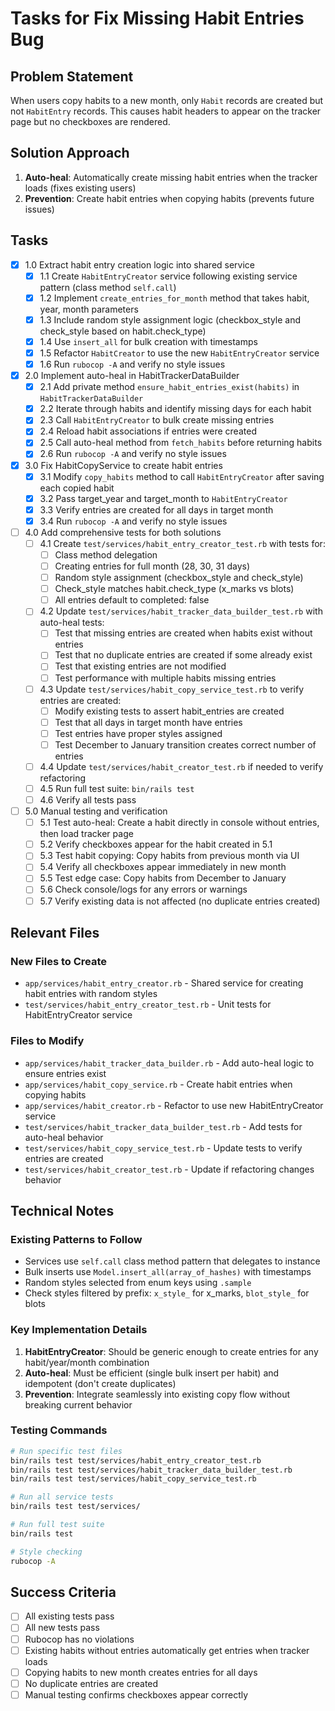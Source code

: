 # Tasks for Fix Missing Habit Entries Bug

## Problem Statement
When users copy habits to a new month, only `Habit` records are created but not `HabitEntry` records. This causes habit headers to appear on the tracker page but no checkboxes are rendered.

## Solution Approach
1. **Auto-heal**: Automatically create missing habit entries when the tracker loads (fixes existing users)
2. **Prevention**: Create habit entries when copying habits (prevents future issues)

## Tasks

- [x] 1.0 Extract habit entry creation logic into shared service
  - [x] 1.1 Create `HabitEntryCreator` service following existing service pattern (class method `self.call`)
  - [x] 1.2 Implement `create_entries_for_month` method that takes habit, year, month parameters
  - [x] 1.3 Include random style assignment logic (checkbox_style and check_style based on habit.check_type)
  - [x] 1.4 Use `insert_all` for bulk creation with timestamps
  - [x] 1.5 Refactor `HabitCreator` to use the new `HabitEntryCreator` service
  - [x] 1.6 Run `rubocop -A` and verify no style issues

- [x] 2.0 Implement auto-heal in HabitTrackerDataBuilder
  - [x] 2.1 Add private method `ensure_habit_entries_exist(habits)` in `HabitTrackerDataBuilder`
  - [x] 2.2 Iterate through habits and identify missing days for each habit
  - [x] 2.3 Call `HabitEntryCreator` to bulk create missing entries
  - [x] 2.4 Reload habit associations if entries were created
  - [x] 2.5 Call auto-heal method from `fetch_habits` before returning habits
  - [x] 2.6 Run `rubocop -A` and verify no style issues

- [x] 3.0 Fix HabitCopyService to create habit entries
  - [x] 3.1 Modify `copy_habits` method to call `HabitEntryCreator` after saving each copied habit
  - [x] 3.2 Pass target_year and target_month to `HabitEntryCreator`
  - [x] 3.3 Verify entries are created for all days in target month
  - [x] 3.4 Run `rubocop -A` and verify no style issues

- [ ] 4.0 Add comprehensive tests for both solutions
  - [ ] 4.1 Create `test/services/habit_entry_creator_test.rb` with tests for:
    - [ ] Class method delegation
    - [ ] Creating entries for full month (28, 30, 31 days)
    - [ ] Random style assignment (checkbox_style and check_style)
    - [ ] Check_style matches habit.check_type (x_marks vs blots)
    - [ ] All entries default to completed: false
  - [ ] 4.2 Update `test/services/habit_tracker_data_builder_test.rb` with auto-heal tests:
    - [ ] Test that missing entries are created when habits exist without entries
    - [ ] Test that no duplicate entries are created if some already exist
    - [ ] Test that existing entries are not modified
    - [ ] Test performance with multiple habits missing entries
  - [ ] 4.3 Update `test/services/habit_copy_service_test.rb` to verify entries are created:
    - [ ] Modify existing tests to assert habit_entries are created
    - [ ] Test that all days in target month have entries
    - [ ] Test entries have proper styles assigned
    - [ ] Test December to January transition creates correct number of entries
  - [ ] 4.4 Update `test/services/habit_creator_test.rb` if needed to verify refactoring
  - [ ] 4.5 Run full test suite: `bin/rails test`
  - [ ] 4.6 Verify all tests pass

- [ ] 5.0 Manual testing and verification
  - [ ] 5.1 Test auto-heal: Create a habit directly in console without entries, then load tracker page
  - [ ] 5.2 Verify checkboxes appear for the habit created in 5.1
  - [ ] 5.3 Test habit copying: Copy habits from previous month via UI
  - [ ] 5.4 Verify all checkboxes appear immediately in new month
  - [ ] 5.5 Test edge case: Copy habits from December to January
  - [ ] 5.6 Check console/logs for any errors or warnings
  - [ ] 5.7 Verify existing data is not affected (no duplicate entries created)

## Relevant Files

### New Files to Create
- `app/services/habit_entry_creator.rb` - Shared service for creating habit entries with random styles
- `test/services/habit_entry_creator_test.rb` - Unit tests for HabitEntryCreator service

### Files to Modify
- `app/services/habit_tracker_data_builder.rb` - Add auto-heal logic to ensure entries exist
- `app/services/habit_copy_service.rb` - Create habit entries when copying habits
- `app/services/habit_creator.rb` - Refactor to use new HabitEntryCreator service
- `test/services/habit_tracker_data_builder_test.rb` - Add tests for auto-heal behavior
- `test/services/habit_copy_service_test.rb` - Update tests to verify entries are created
- `test/services/habit_creator_test.rb` - Update if refactoring changes behavior

## Technical Notes

### Existing Patterns to Follow
- Services use `self.call` class method pattern that delegates to instance
- Bulk inserts use `Model.insert_all(array_of_hashes)` with timestamps
- Random styles selected from enum keys using `.sample`
- Check styles filtered by prefix: `x_style_` for x_marks, `blot_style_` for blots

### Key Implementation Details
1. **HabitEntryCreator**: Should be generic enough to create entries for any habit/year/month combination
2. **Auto-heal**: Must be efficient (single bulk insert per habit) and idempotent (don't create duplicates)
3. **Prevention**: Integrate seamlessly into existing copy flow without breaking current behavior

### Testing Commands
```bash
# Run specific test files
bin/rails test test/services/habit_entry_creator_test.rb
bin/rails test test/services/habit_tracker_data_builder_test.rb
bin/rails test test/services/habit_copy_service_test.rb

# Run all service tests
bin/rails test test/services/

# Run full test suite
bin/rails test

# Style checking
rubocop -A
```

## Success Criteria
- [ ] All existing tests pass
- [ ] All new tests pass
- [ ] Rubocop has no violations
- [ ] Existing habits without entries automatically get entries when tracker loads
- [ ] Copying habits to new month creates entries for all days
- [ ] No duplicate entries are created
- [ ] Manual testing confirms checkboxes appear correctly
